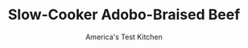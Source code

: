 ---
layout: ../../layouts/MarkdownPostLayout.astro
title: Slow-Cooker Adobo-Braised Beef
author: America's Test Kitchen
pubDate: 2023-03-15
description: "Once youve got the recipe for this remarkable adobo sauce, your slow cooker can take it from there."
image_url: https://res.cloudinary.com/hksqkdlah/image/upload/ar_1:1,c_fill,dpr_2.0,f_auto,fl_lossy.progressive.strip_profile,g_faces:auto,q_auto:low,w_344/SFS_SlowCookerAdoboBraisedBeef-79_dlxjnp
tags: ["Main Courses","Southwest (Tex-Mex)","Beef","Weeknight","Slow Cooker"]
calories: 4760
protein: 49
carbohydrates: 67
fats: 
fiber: 6
ingredients: ["1 1/2 ounces, dried ancho chiles, stemmed","1 ounce dried, pasilla chiles, stemmed","3/4 cup, salsa verde","1/2 cup, orange juice","1/4 cup, lime juice (2 limes)","3 tablespoons, packed brown sugar","2 teaspoons, ground cumin","2 , garlic cloves","2 teaspoons, table salt, divided","1 1/2 teaspoons, dried oregano","1 teaspoon, pepper, divided","2 1/2 pounds, boneless beef chuck-eye roast, trimmed and cut into 1-inch pieces","12 , (8-inch) flour tortillas, warmed","4 ounces, queso fresco, crumbled (1 cup)","1/2 cup, coarsely chopped fresh cilantro"]
serves: 6
time: "6 to 8 hours on low, or 4 to 5 hours on high"
instructions: ["Using kitchen shears, cut anchos and pasillas in half lengthwise and discard seeds, then cut into 1-inch pieces. Place anchos and pasillas in 12-inch skillet and cook over medium heat, stirring often, until fragrant, about 5 minutes. Immediately transfer anchos and pasillas to bowl and cover with hot water. Let stand until soft and pliable, about 5 minutes. Drain.","Process salsa verde, orange juice, lime juice, sugar, cumin, garlic, 1 teaspoon salt, oregano, ½ teaspoon pepper, and anchos and pasillas in blender until smooth, 1 to 2 minutes. Pour adobo sauce into slow cooker. Sprinkle beef with remaining 1 teaspoon salt and remaining ½ teaspoon pepper, transfer to slow cooker, and stir to combine with sauce.","Cover slow cooker and cook until beef is tender, 4 to 5 hours on high or 6 to 8 hours on low. Serve with tortillas, sprinkled with queso fresco and cilantro."]
nutrition: ["1191 mg Potassium","689 mg Phosphorus","343 mg Calcium","9 mg Iron","89 mg Magnesium","1222 mg Sodium","15 mg Zinc","36 g Fat","13 mg Niacin (B3)","16 g Monounsaturated","4 g Polyunsaturated","18 mg Vitamin C","140 mg Cholesterol","13 g Saturated","1 g Trans","6 g Fiber","98 µg Folic acid","49 µg Folate (food)","12 g Sugars","17 µg Vitamin K","229 g Water","67 g Carbs","215 µg Folate equivalent (total)","49 g Protein","1 mg Vitamin E","5 µg Vitamin B12","1 mg Vitamin B6","220 µg Vitamin A","793 kcal Energy","6 g Sugars, added","4760 calories"]
notes: "Salsa verde is a green salsa made from tomatillos and green chiles. We developed this recipe using Frontera Tomatillo Salsa. When buying the dried chiles, 1½ ounces of ancho chiles will be two to three chiles, and 1 ounce of pasilla chiles will be about four chiles. Both light and dark brown sugars work for this recipe. We like flour tortillas here, but corn tortillas work well, too. If queso fresco is unavailable, you can substitute farmers cheese or a mild feta. This dish is also great served over rice."
---